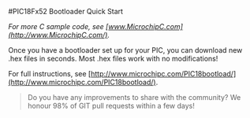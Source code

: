 #PIC18Fx52 Bootloader Quick Start

*For more C sample code, see [www.MicrochipC.com](http://www.MicrochipC.com/).*

Once you have a bootloader set up for your PIC, you can download new .hex files in seconds. Most .hex files work with no modifications!

For full instructions, see [http://www.microchipc.com/PIC18bootload/](http://www.microchipc.com/PIC18bootload/).

> Do you have any improvements to share with the community? We honour 98% of GIT pull requests within a few days!
